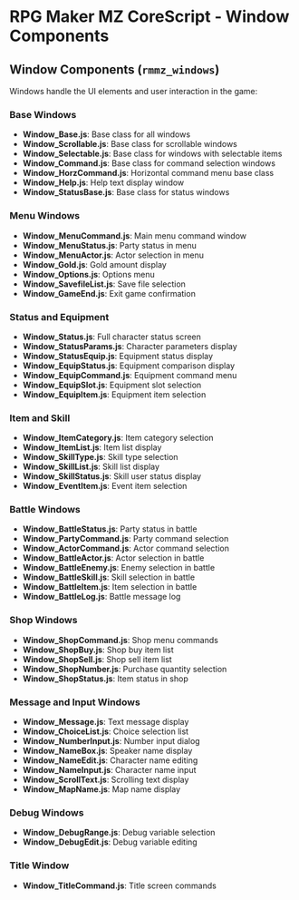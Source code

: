 # RPG Maker MZ CoreScript - Window Components

## Window Components (`rmmz_windows`)

Windows handle the UI elements and user interaction in the game:

### Base Windows
- **Window_Base.js**: Base class for all windows
- **Window_Scrollable.js**: Base class for scrollable windows
- **Window_Selectable.js**: Base class for windows with selectable items
- **Window_Command.js**: Base class for command selection windows
- **Window_HorzCommand.js**: Horizontal command menu base class
- **Window_Help.js**: Help text display window
- **Window_StatusBase.js**: Base class for status windows

### Menu Windows
- **Window_MenuCommand.js**: Main menu command window
- **Window_MenuStatus.js**: Party status in menu
- **Window_MenuActor.js**: Actor selection in menu
- **Window_Gold.js**: Gold amount display
- **Window_Options.js**: Options menu
- **Window_SavefileList.js**: Save file selection
- **Window_GameEnd.js**: Exit game confirmation

### Status and Equipment
- **Window_Status.js**: Full character status screen
- **Window_StatusParams.js**: Character parameters display
- **Window_StatusEquip.js**: Equipment status display
- **Window_EquipStatus.js**: Equipment comparison display
- **Window_EquipCommand.js**: Equipment command menu
- **Window_EquipSlot.js**: Equipment slot selection
- **Window_EquipItem.js**: Equipment item selection

### Item and Skill
- **Window_ItemCategory.js**: Item category selection
- **Window_ItemList.js**: Item list display
- **Window_SkillType.js**: Skill type selection
- **Window_SkillList.js**: Skill list display
- **Window_SkillStatus.js**: Skill user status display
- **Window_EventItem.js**: Event item selection

### Battle Windows
- **Window_BattleStatus.js**: Party status in battle
- **Window_PartyCommand.js**: Party command selection
- **Window_ActorCommand.js**: Actor command selection
- **Window_BattleActor.js**: Actor selection in battle
- **Window_BattleEnemy.js**: Enemy selection in battle
- **Window_BattleSkill.js**: Skill selection in battle
- **Window_BattleItem.js**: Item selection in battle
- **Window_BattleLog.js**: Battle message log

### Shop Windows
- **Window_ShopCommand.js**: Shop menu commands
- **Window_ShopBuy.js**: Shop buy item list
- **Window_ShopSell.js**: Shop sell item list
- **Window_ShopNumber.js**: Purchase quantity selection
- **Window_ShopStatus.js**: Item status in shop

### Message and Input Windows
- **Window_Message.js**: Text message display
- **Window_ChoiceList.js**: Choice selection list
- **Window_NumberInput.js**: Number input dialog
- **Window_NameBox.js**: Speaker name display
- **Window_NameEdit.js**: Character name editing
- **Window_NameInput.js**: Character name input
- **Window_ScrollText.js**: Scrolling text display
- **Window_MapName.js**: Map name display

### Debug Windows
- **Window_DebugRange.js**: Debug variable selection
- **Window_DebugEdit.js**: Debug variable editing

### Title Window
- **Window_TitleCommand.js**: Title screen commands